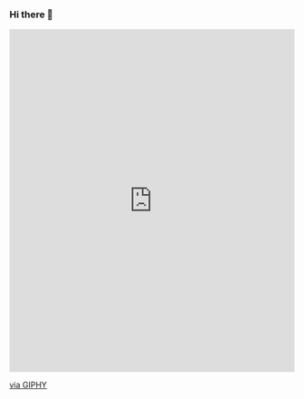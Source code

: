 ### Hi there 👋

<div style="width:100%;height:0;padding-bottom:120%;position:relative;"><iframe src="https://giphy.com/embed/fvx95jkua5th3YeThr" width="100%" height="100%" style="position:absolute" frameBorder="0" class="giphy-embed" allowFullScreen></iframe></div><p><a href="https://giphy.com/stickers/KIBERone-kiberone-kiber-kiber-one-fvx95jkua5th3YeThr">via GIPHY</a></p>

<!--
**jacobpanyathong1/jacobpanyathong1** is a ✨ _special_ ✨ repository because its `README.md` (this file) appears on your GitHub profile.

Here are some ideas to get you started:

- 🔭 I’m currently working on ### Creating Repositories
- 🌱 I’m currently learning Python
- 👯 I’m looking to collaborate on any data lake projects.
- 💬 Ask me about **Data Science**
- 📫 How to reach me: jacobpanyathong1@gmail.com
- 😄 Pronouns: He/Him
- ⚡ Fun fact: I am enjoy reading, hiking and outdoor activites. 
-->
